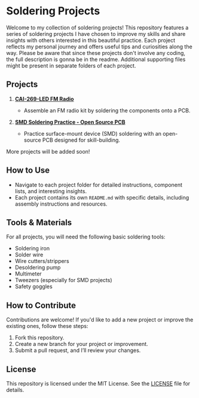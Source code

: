 # Soldering Projects

Welcome to my collection of soldering projects! This repository features a series of soldering projects I have chosen to improve my skills and share insights with others interested in this beautiful practice. Each project reflects my personal journey and offers useful tips and curiosities along the way. Please be aware that since these projects don't involve any coding, the full description is gonna be in the readme. Additional supporting files might be present in separate folders of each project.

## Projects

1. [**CAI-269-LED FM Radio**](./CAI-269-LED-FM-Radio)
   - Assemble an FM radio kit by soldering the components onto a PCB.

2. [**SMD Soldering Practice - Open Source PCB**](./SMD-Soldering-Practice)
   - Practice surface-mount device (SMD) soldering with an open-source PCB designed for skill-building.

More projects will be added soon!

## How to Use

- Navigate to each project folder for detailed instructions, component lists, and interesting insights.
- Each project contains its own `README.md` with specific details, including assembly instructions and resources.

## Tools & Materials

For all projects, you will need the following basic soldering tools:

- Soldering iron
- Solder wire
- Wire cutters/strippers
- Desoldering pump
- Multimeter
- Tweezers (especially for SMD projects)
- Safety goggles

## How to Contribute

Contributions are welcome! If you'd like to add a new project or improve the existing ones, follow these steps:

1. Fork this repository.
2. Create a new branch for your project or improvement.
3. Submit a pull request, and I’ll review your changes.

## License

This repository is licensed under the MIT License. See the [LICENSE](./LICENSE) file for details.
